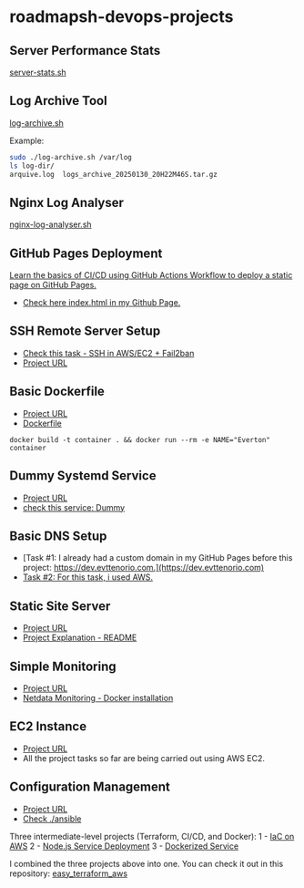 # roadmapsh-devops-projects

## Server Performance Stats 
[server-stats.sh](https://roadmap.sh/projects/server-stats)

## Log Archive Tool 
[log-archive.sh](https://roadmap.sh/projects/log-archive-tool)

Example:
```bash
sudo ./log-archive.sh /var/log
ls log-dir/
arquive.log  logs_archive_20250130_20H22M46S.tar.gz
```

## Nginx Log Analyser
[nginx-log-analyser.sh](https://roadmap.sh/projects/nginx-log-analyser)

## GitHub Pages Deployment 
[Learn the basics of CI/CD using GitHub Actions Workflow to deploy a static page on GitHub Pages.](https://roadmap.sh/projects/github-actions-deployment-workflow)

- [Check here index.html in my Github Page.](https://everton-tenorio.github.io/roadmapsh-ga-project)

## SSH Remote Server Setup 
- [Check this task - SSH in AWS/EC2 + Fail2ban](./ssh-ec2/README.md)
- [Project URL](https://roadmap.sh/projects/ssh-remote-server-setup)


## Basic Dockerfile 
- [Project URL](https://roadmap.sh/projects/basic-dockerfile)
- [Dockerfile](./Dockerfile)

`docker build -t container . && docker run --rm -e NAME="Everton" container`

## Dummy Systemd Service  
- [Project URL](https://roadmap.sh/projects/dummy-systemd-service)
- [check this service: Dummy](./dummy-systemd-service/README.md)

## Basic DNS Setup 
- [Task #1: I already had a custom domain in my GitHub Pages before this project: https://dev.evttenorio.com.](https://dev.evttenorio.com)
- [Task #2: For this task, i used AWS.](https://roadmap.sh/projects/basic-dns)

## Static Site Server 
- [Project URL](https://roadmap.sh/projects/static-site-server)
- [Project Explanation - README](./static_site/README.md)

## Simple Monitoring
- [Project URL](https://roadmap.sh/projects/simple-monitoring-dashboardhttps://roadmap.sh/projects/simple-monitoring-dashboard)
- [Netdata Monitoring - Docker installation](./netdata/)

## EC2 Instance 
- [Project URL](https://roadmap.sh/projects/ec2-instance)
- All the project tasks so far are being carried out using AWS EC2.

## Configuration Management
- [Project URL](https://roadmap.sh/projects/configuration-management)
- [Check ./ansible](./ansible)

Three intermediate-level projects (Terraform, CI/CD, and Docker):
1 - [IaC on AWS](https://roadmap.sh/projects/iac-digitalocean)
2 - [Node.js Service Deployment](https://roadmap.sh/projects/nodejs-service-deployment)
3 - [Dockerized Service](https://roadmap.sh/projects/dockerized-service-deployment)

I combined the three projects above into one. You can check it out in this repository: [easy_terraform_aws](https://github.com/everton-tenorio/easy_terraform_aws/)
